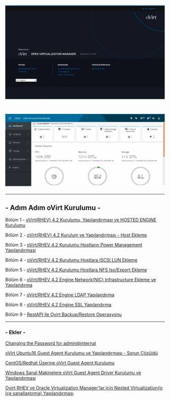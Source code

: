 # ![](dash/ovirt-dash.png)

# ![](dash/ovirt-he.png)
------


## - Adım Adım oVirt Kurulumu -



Bölüm 1 - [oVirt(RHEV) 4.2 Kurulumu, Yapılandırması ve HOSTED ENGINE Kurulumu](https://www.fatlan.com/07-12-2018-ovirt-rhev-4-2-kurulumu-apilandirmasi-ve-hosted-engine-kurulumu-bolum1/) <br>

Bölüm 2 - [oVirt(RHEV) 4.2 Kurulum ve Yapılandırması - Host Ekleme](https://www.fatlan.com/21-12-2018-ovirt-rhev-4-2-kurulum-ve-yapilandirmasi-host-ekleme-bolum2/) <br>

Bölüm 3 - [oVirt/RHEV 4.2 Kurulumu Hostların Power Management Yapılandırması](https://www.fatlan.com/26-12-2018-ovirt-rhev-4-2-kurulumu-hostlarin-powermanagement-yapilandirmasi-bolum3/) <br>

Bölüm 4 - [oVirt/RHEV 4.2 Kurulumu Hostlara ISCSI LUN Ekleme ](https://www.fatlan.com/01-01-2019-ovirt-rhev-4-2-kurulumu-hostlara-iscsi-lun-ekleme-bolum4/) <br>

Bölüm 5 - [oVirt/RHEV 4.2 Kurulumu Hostlara NFS Iso/Export Ekleme](https://www.fatlan.com/14-01-2019-ovirt-rhev-4-2-kurulumu-hostlara-nfs-iso-export-ekleme-bolum5/) <br>

Bölüm 6 - [oVirt/RHEV 4.2 Engine Network(NIC) Infrastructure Ekleme ve Yapılandırma](https://www.fatlan.com/26-01-2019-ovirt-rhev-4-2-engine-network-nic-infrastructure-ekleme-ve-yapilandirma-bolum6/) <br>

Bölüm 7 - [oVirt/RHEV 4.2 Engine LDAP Yapılandırma](https://www.fatlan.com/19-02-2019-ovirt-rhev-4-2-engine-ldap-yapilandirma-bolum7/) <br>

Bölüm 8 - [oVirt/RHEV 4.2 Engine SSL Yapılandırma](https://www.fatlan.com/27-02-2019-ovirt-rhev-4-2-engine-ssl-yapilandirma-bolum8/) <br>

Bölüm 9 - [RestAPI ile Ovirt Backup/Restore Operasyonu](https://www.fatlan.com/08-01-2020-restapi-ile-ovirt-backup-restore/)

-----

### - Ekler -


[Changing the Password for admin@internal](https://www.fatlan.com/30-03-2019-ovirt-admin-pass-change/)

[oVirt Ubuntu16 Guest Agent Kurulumu ve Yapılandırması - Sorun Çözüldü](https://www.fatlan.com/03-04-2019-ovirt-agent-ubuntu16-install/)

[CentOS/Redhat Üzerine oVirt Guest Agent Kurulumu](https://www.fatlan.com/05-04-2019-centos-redhat-uzerine-ovirt-guest-agent-kurulumu/)

[Windows Sanal Makinelere oVirt Guest Agent Driver Kurulumu ve Yapılandırması](https://www.fatlan.com/15-04-2019-windows-sanal-makinelere-ovirt-guest-agent-driver-kurulumu-ve-yap%C4%B1land%C4%B1rmasi/)

[Ovirt RHEV ve Oracle Virtualization Manager’lar için Nested Virtualization(iç içe sanallaştırma) Yapılandırması](https://www.fatlan.com/03-10-2020-ovirt-rhev-ve-oracle-virtualization-managerlar-icin-nested-virtualization/)